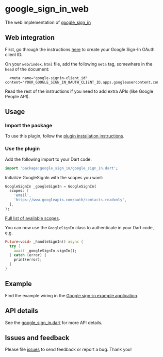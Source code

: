 # google_sign_in_web

The web implementation of [google_sign_in](https://pub.dev/google_sign_in/google_sign_in)

## Web integration

First, go through the instructions [here](https://developers.google.com/identity/sign-in/web/sign-in#before_you_begin) to create your Google Sign-In OAuth client ID.

On your `web/index.html` file, add the following `meta` tag, somewhere in the
`head` of the document:

```
  <meta name="google-signin-client_id" content="YOUR_GOOGLE_SIGN_IN_OAUTH_CLIENT_ID.apps.googleusercontent.com">
```

Read the rest of the instructions if you need to add extra APIs (like Google People API).


## Usage

### Import the package
To use this plugin, follow the [plugin installation instructions](https://pub.dartlang.org/packages/google_sign_in#pub-pkg-tab-installing).

### Use the plugin
Add the following import to your Dart code:

```dart
import 'package:google_sign_in/google_sign_in.dart';
```

Initialize GoogleSignIn with the scopes you want:

```dart
GoogleSignIn _googleSignIn = GoogleSignIn(
  scopes: [
    'email',
    'https://www.googleapis.com/auth/contacts.readonly',
  ],
);
```
[Full list of available scopes](https://developers.google.com/identity/protocols/googlescopes).

You can now use the `GoogleSignIn` class to authenticate in your Dart code, e.g.

```dart
Future<void> _handleSignIn() async {
  try {
    await _googleSignIn.signIn();
  } catch (error) {
    print(error);
  }
}
```

## Example

Find the example wiring in the [Google sign-in example application](https://github.com/flutter/plugins/blob/master/packages/google_sign_in/google_sign_in/example/lib/main.dart).

## API details

See the [google_sign_in.dart](https://github.com/flutter/plugins/blob/master/packages/google_sign_in/google_sign_in/lib/google_sign_in.dart) for more API details.

## Issues and feedback

Please file [issues](https://github.com/flutter/flutter/issues/new)
to send feedback or report a bug. Thank you!
